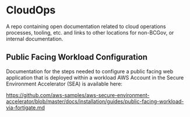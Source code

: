# CloudOps
A repo containing open documentation related to cloud operations processes, tooling, etc. and links to other locations  for non-BCGov, or internal documentation.

## Public Facing Workload Configuration

Documentation for the steps needed to configure a public facing web application that is deployed within a workload AWS Account in the Secure Environment Accelerator (SEA) is available here:

https://github.com/aws-samples/aws-secure-environment-accelerator/blob/master/docs/installation/guides/public-facing-workload-via-fortigate.md
